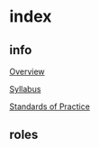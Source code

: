 # index
## info
[Overview](nmutdav/guidebook/overview.md)

[Syllabus](nmutdav/guidebook/syllabus.md)

[Standards of Practice](nmutdav/guidebook/standardsofpractice.md)

## roles

